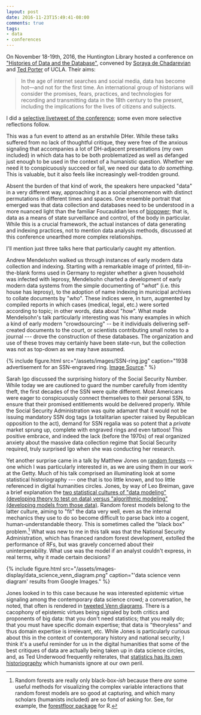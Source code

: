```yaml
---
layout: post
date: 2016-11-23T15:49:41-08:00
comments: true
tags:
- data
- conferences
---
```


On November 18-19th, 2016, the Huntington Library hosted a conference on ["Histories of Data and the Database"](http://www.huntington.org/historiesofdata/), convened by [Soraya de Chadarevian](http://socgen.ucla.edu/people/soraya-de-chadarevian/) and [Ted Porter](http://www.history.ucla.edu/faculty/theodore-porter) of UCLA.
Their aims:

>In the age of internet searches and social media, data has become hot—and not for the first time. An international group of historians will consider the promises, fears, practices, and technologies for recording and transmitting data in the 18th century to the present, including the implications for the lives of citizens and subjects.

I did a [selective livetweet of the conference](https://twitter.com/search?q=matthewdlincoln%20%23historiesofdata&src=typd); some even more selective reflections follow.

This was a fun event to attend as an erstwhile DHer.
While these talks suffered from no lack of thoughtful critique, they were free of the anxious signaling that accompanies a lot of DH-adjacent presentations (my own included) in which data has to be both problematized as well as defanged just enough to be used in the context of a humanistic question.
Whether we need it to conspicuously succeed or fail, we need our data to _do something_.
This is valuable, but it also feels like increasingly well-trodden ground.

Absent the burden of that kind of work, the speakers here unpacked "data" in a very different way, approaching it as a social phenomenon with distinct permutations in different times and spaces.
One ensemble portrait that emerged was that data collection and databases need to be understood in a more nuanced light than the familiar Foucauldian lens of [biopower](http://www.iep.utm.edu/fouc-pol/#H7); that is, data as a means of state surveillance and control, of the body in particular.
While this is a crucial framework, the actual instances of data generating and indexing practices, not to mention data analysis methods, discussed at this conference unearthed more complex relationships.

I'll mention just three talks here that particularly caught my attention.

Andrew Mendelsohn walked us through instances of early modern data collection and indexing.
Starting with a remarkable image of printed, fill-in-the-blank forms used in Germany to register whether a given household was infected with leprosy, Mendelsohn charted a development of early modern data systems from the simple documenting of "_what_" (i.e. this house has leprosy), to the adoption of name indexing in municipal archives to collate documents by "_who_".
These indices were, in turn, augmented by compiled reports in which cases (medical, legal, etc.) were sorted according to topic; in other words, data about "_how_".
What made Mendelsohn's talk particularly interesting was his many examples in which a kind of early modern "crowdsourcing" -- be it individuals delivering self-created documents to the court, or scientists contributing small notes to a journal --- drove the construction of these databases.
The organization and use of these troves may certainly have been state-run, but the collection was not as top-down as we may have assumed.

{% include figure.html src="/assets/images/SSN-ring.jpg" caption="1938 advertisement for an SSN-engraved ring. [Image Source](http://blog.constitutioncenter.org/2011/08/happy-birthday-social-security/)." %}

Sarah Igo discussed the surprising history of the Social Security Number.
While today we are cautioned to guard the number carefully from identity theft, the first decades of the SSN were quite different.
Most Americans were eager to conspicuously connect themselves to their personal SSN, to ensure that their promised entitlements would be delivered properly.
While the Social Security Administration was quite adamant that it would not be issuing mandatory SSN dog tags (a totalitarian specter raised by Republican opposition to the act), demand for SSN regalia was so potent that a _private_ market sprung up, complete with engraved rings and even tattoos!
This positive embrace, and indeed the lack (before the 1970s) of real organized anxiety about the massive data collection regime that Social Security required, truly surprised Igo when she was conducting her research.

Yet another surprise came in a talk by Matthew Jones on [random forests](http://www.stat.berkeley.edu/~breiman/RandomForests/cc_home.htm) --- one which I was particularly interested in, as we are using them in our work at the Getty.
Much of his talk comprised an illuminating look at some statistical historiography --- one that is too little known, and too little referenced in digital humanities circles.
Jones, by way of Leo Breiman, gave a brief explanation the [two statistical cultures of "data modeling" (developing theory to test on data) versus "algorithmic modeling" (developing models from those data)](http://projecteuclid.org/euclid.ss/1009213726).
Random forest models belong to the latter culture, aiming to "fit" the data very well, even as the internal mechanics they use to do so become difficult to parse back into a cogent, human-understandable theory.
This is sometimes called the "black box" problem.[^bb]
What was new to me in this talk was that the National Security Administration, which has financed random forest development, extolled the performance of RFs, but was gravely concerned about their uninterperability.
What use was the model if an analyst couldn't express, in real terms, why it made certain decisions?

{% include figure.html src="/assets/images-display/data_science_venn_diagram.png" caption="'data science venn diagram' results from Google Images." %}

Jones looked in to this case because he was interested epistemic virtue signaling among the contemporary data science crowd; a conversation, he noted, that often is rendered in [tweeted Venn diagrams](https://www.google.com/search?q=data+science+venn+diagram).
There is a cacophony of epistemic virtues being signaled by both critics and proponents of big data: that you don't need statistics; that you really do; that you must have specific domain expertise; that data is "theoryless" and thus domain expertise is irrelevant, etc.
While Jones is particularly curious about this in the context of contemporary history and national security, I think it's a useful reminder for us in the digital humanities that some of the best critiques of data are actually being taken up in data science circles, and, as Ted Underwood frequently reiterates, that [statistics has its own historiography](https://doi.org/10.1177/2053951715602494) which humanists ignore at our own peril.

[^bb]: Random forests are really only black-box-_ish_ because there _are_ some useful methods for visualizing the complex variable interactions that random forest models are so good at capturing, and which many scholars (humanists included) are so fond of asking for.
    See, for example, the [forestfloor package](https://cran.r-project.org/package=forestFloor) for R.




